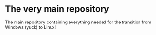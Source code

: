 # The very main repository

The main repository containing everything needed for the transition from Windows (yuck) to Linux!
